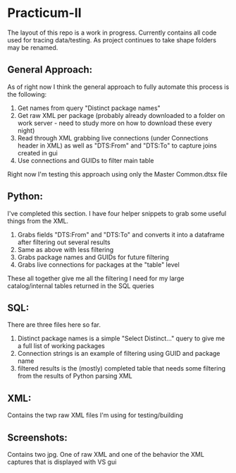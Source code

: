 # Practicum-II

The layout of this repo is a work in progress.
Currently contains all code used for tracing data/testing.
As project continues to take shape folders may be renamed.

## General Approach:
As of right now I think the general approach to fully automate this process is the following:
1. Get names from query "Distinct package names"
2. Get raw XML per package (probably already downloaded to a folder on work server - need to study more on how to download these every night)
3. Read through XML grabbing live connections (under Connections header in XML) as well as "DTS:From" and "DTS:To" to capture joins created in gui
4. Use connections and GUIDs to filter main table

Right now I'm testing this approach using only the Master Common.dtsx file

## Python:
I've completed this section.  I have four helper snippets to grab some useful things from the XML.
1. Grabs fields "DTS:From" and "DTS:To" and converts it into a dataframe after filtering out several results
2. Same as above with less filtering
3. Grabs package names and GUIDs for future filtering
4. Grabs live connections for packages at the "table" level

These all together give me all the filtering I need for my large catalog/internal tables returned in the SQL queries

## SQL:
There are three files here so far.
1. Distinct package names is a simple "Select Distinct..." query to give me a full list of working packages
2. Connection strings is an example of filtering using GUID and package name
3. filtered results is the (mostly) completed table that needs some filtering from the results of Python parsing XML

## XML:
Contains the twp raw XML files I'm using for testing/building

## Screenshots:
Contains two jpg.  One of raw XML and one of the behavior the XML captures that is displayed with VS gui
